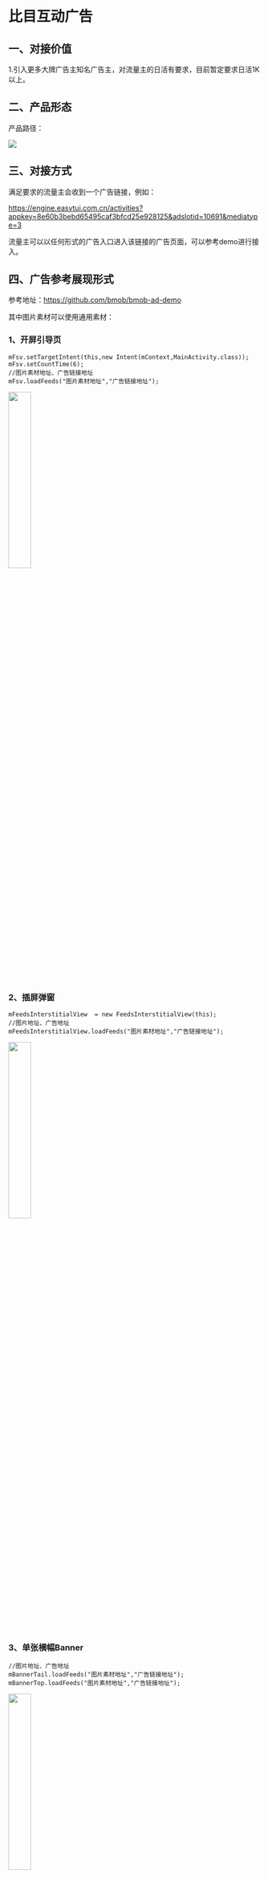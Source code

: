 # 比目互动广告




## 一、对接价值 

1.引入更多大牌广告主知名广告主，对流量主的日活有要求，目前暂定要求日活1K以上。


## 二、产品形态 

产品路径： 

![](http://www.bmob.cn/uploads/attached/image/20181214/20181214102519_56722.png)


## 三、对接方式 

满足要求的流量主会收到一个广告链接，例如：

https://engine.easytui.com.cn/activities?appkey=8e60b3bebd65495caf3bfcd25e928125&adslotid=10691&mediatype=3

流量主可以以任何形式的广告入口进入该链接的广告页面，可以参考demo进行接入。

## 四、广告参考展现形式

参考地址：https://github.com/bmob/bmob-ad-demo

其中图片素材可以使用通用素材：

### 1、开屏引导页
```
mFsv.setTargetIntent(this,new Intent(mContext,MainActivity.class));
mFsv.setCountTime(6);
//图片素材地址、广告链接地址
mFsv.loadFeeds("图片素材地址","广告链接地址");
```
<img src="https://github.com/bmob/bmob-ad-demo/blob/master/%E5%BC%80%E5%B1%8F%E5%B9%BF%E5%91%8A.png" width = 30% height = 30%>


### 2、插屏弹窗
```
mFeedsInterstitialView  = new FeedsInterstitialView(this);
//图片地址、广告地址
mFeedsInterstitialView.loadFeeds("图片素材地址","广告链接地址");
```
<img src="https://github.com/bmob/bmob-ad-demo/blob/master/%E6%8F%92%E5%B1%8F%E5%B9%BF%E5%91%8A.png" width = 30% height = 30%>


### 3、单张横幅Banner
```
//图片地址、广告地址
mBannerTail.loadFeeds("图片素材地址","广告链接地址");
mBannerTop.loadFeeds("图片素材地址","广告链接地址");

```
<img src="https://github.com/bmob/bmob-ad-demo/blob/master/banner%E5%B9%BF%E5%91%8A.png" width = 30% height = 30%>


### 4、多张轮播横幅Banner
```
List<String> image = new ArrayList<>();
image.add("图片素材地址");
image.add("图片素材地址");

List<String> urls = new ArrayList<>();
urls.add("广告链接地址");
urls.add("广告链接地址");
//图片地址、广告地址
mFeedsBannerMultiView.loadFeeds(image,urls);

```
<img src="https://github.com/bmob/bmob-ad-demo/blob/master/%E8%BD%AE%E6%92%AD%E5%B9%BF%E5%91%8A.png" width = 30% height = 30%>

### 5、浮标悬浮窗
```
//图片地址、广告地址
mFdv.loadFeeds("图片素材地址","广告链接地址");
```
<img src="https://github.com/bmob/bmob-ad-demo/blob/master/%E6%B5%AE%E6%A0%87%E5%B9%BF%E5%91%8A.png" width = 30% height = 30%>

### 6、推送
```
FeedsPush feedsPush = new FeedsPush(mContext);
//广告链接地址
feedsPush.loadFeeds("广告链接地址");
```

## 五：计费

采用双重结算方式：
1、用户点击领券，获得收益。
2、用户进入广告主落地页，填写信息，获得收益。




## 六：收益提现

流量主提供Bmob应用的AppId，Bmob后台会每天更新收益情况，提现按照目前Bmob系统的提现规则：

![](https://github.com/bmob/bmob-ad-demo/blob/master/%E6%94%B6%E7%9B%8A.jpg?raw=true)

## 七、合作流程 

通过以下联系方式，告知应用名称、下载链接以及日活跃量。
目前该广告仅限APP接入，暂时不支持小程序广告接入，后续完善了会通知大家。

微信1：cloudid6666

微信2：13760289294

QQ1：3184067858

QQ2：1769379819

QQ群：534067293



